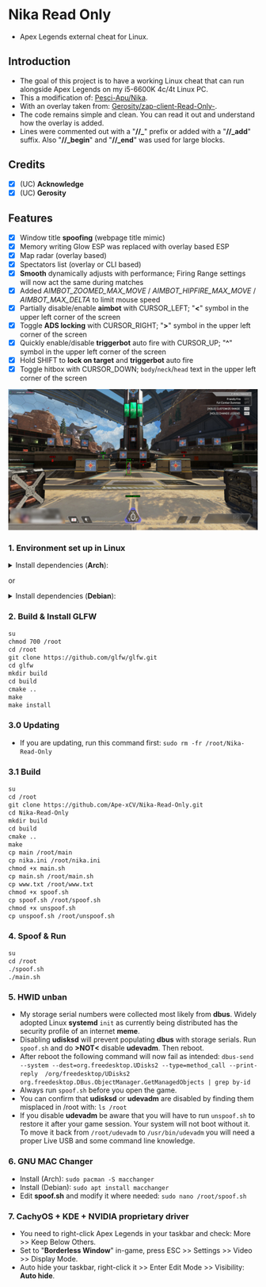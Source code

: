 # Nika Read Only

- Apex Legends external cheat for Linux.

## Introduction

- The goal of this project is to have a working Linux cheat that can run alongside Apex Legends on my i5-6600K 4c/4t Linux PC.
- This a modification of: [Pesci-Apu/Nika](https://github.com/Pesci-Apu/Nika).
- With an overlay taken from: [Gerosity/zap-client-Read-Only-](https://github.com/Gerosity/zap-client-Read-Only-).
- The code remains simple and clean. You can read it out and understand how the overlay is added.
- Lines were commented out with a "**//_**" prefix or added with a "**//_add**" suffix. Also "**//_begin**" and "**//_end**" was used for large blocks.

## Credits

- [x] (UC) **Acknowledge**
- [x] (UC) **Gerosity**

## Features

* [x] Window title **spoofing** (webpage title mimic)
* [x] Memory writing Glow ESP was replaced with overlay based ESP
* [x] Map radar (overlay based)
* [x] Spectators list (overlay or CLI based)
* [x] **Smooth** dynamically adjusts with performance; Firing Range settings will now act the same during matches
* [x] Added _AIMBOT_ZOOMED_MAX_MOVE_ / _AIMBOT_HIPFIRE_MAX_MOVE_ / _AIMBOT_MAX_DELTA_ to limit mouse speed
* [x] Partially disable/enable **aimbot** with CURSOR_LEFT; "**<**" symbol in the upper left corner of the screen
* [x] Toggle **ADS locking** with CURSOR_RIGHT; "**>**" symbol in the upper left corner of the screen
* [x] Quickly enable/disable **triggerbot** auto fire with CURSOR_UP; "**^**" symbol in the upper left corner of the screen
* [x] Hold SHIFT to **lock on target** and **triggerbot** auto fire
* [x] Toggle hitbox with CURSOR_DOWN; `body`/`neck`/`head` text in the upper left corner of the screen

![Screenshot.jpg](Screenshot.jpg)

### 1. Environment set up in Linux

<details>
<summary>Install dependencies (<b>Arch</b>):</summary>

    sudo pacman -Sy libudev0 cmake xorg-server git base-devel libx11 libxtst
</details>

or

<details>
<summary>Install dependencies (<b>Debian</b>):</summary>

    sudo apt-get install -y libudev-dev
    sudo apt install cmake xorg-dev libglu1-mesa-dev libxrandr-dev libxinerama-dev libxcursor-dev libxi-dev
    sudo apt install -y libudev-dev libglu1-mesa-dev libxkbcommon-dev libwayland-dev git cmake g++ gcc libinput-dev libsoil-dev
    sudo apt-get install build-essential
    sudo apt-get install libx11-dev
    sudo apt-get install libxtst-dev
</details>

### 2. Build & Install GLFW

``` shell
su
chmod 700 /root
cd /root
git clone https://github.com/glfw/glfw.git
cd glfw
mkdir build
cd build
cmake ..
make
make install
```

### 3.0 Updating

- If you are updating, run this command first: `sudo rm -fr /root/Nika-Read-Only`

### 3.1 Build

``` shell
su
cd /root
git clone https://github.com/Ape-xCV/Nika-Read-Only.git
cd Nika-Read-Only
mkdir build
cd build
cmake ..
make
cp main /root/main
cp nika.ini /root/nika.ini
chmod +x main.sh
cp main.sh /root/main.sh
cp www.txt /root/www.txt
chmod +x spoof.sh
cp spoof.sh /root/spoof.sh
chmod +x unspoof.sh
cp unspoof.sh /root/unspoof.sh
```

### 4. Spoof & Run

``` shell
su
cd /root
./spoof.sh
./main.sh
```

### 5. HWID unban

- My storage serial numbers were collected most likely from **dbus**. Widely adopted Linux **systemd** `init` as currently being distributed has the security profile of an internet **meme**.
- Disabling **udisksd** will prevent populating **dbus** with storage serials. Run `spoof.sh` and do **>NOT<** disable **udevadm**. Then reboot.
- After reboot the following command will now fail as intended: `dbus-send --system --dest=org.freedesktop.UDisks2 --type=method_call --print-reply  /org/freedesktop/UDisks2 org.freedesktop.DBus.ObjectManager.GetManagedObjects | grep by-id`
- Always run `spoof.sh` before you open the game.
- You can confirm that **udisksd** or **udevadm** are disabled by finding them misplaced in /root with: `ls /root`
- If you disable **udevadm** be aware that you will have to run `unspoof.sh` to restore it after your game session. Your system will not boot without it. To move it back from `/root/udevadm` to `/usr/bin/udevadm` you will need a proper Live USB and some command line knowledge.

### 6. GNU MAC Changer

- Install (Arch): `sudo pacman -S macchanger`
- Install (Debian): `sudo apt install macchanger`
- Edit **spoof.sh** and modify it where needed: `sudo nano /root/spoof.sh`

### 7. CachyOS + KDE + NVIDIA proprietary driver

- You need to right-click Apex Legends in your taskbar and check: More >> Keep Below Others.
- Set to "**Borderless Window**" in-game, press ESC >> Settings >> Video >> Display Mode.
- Auto hide your taskbar, right-click it >> Enter Edit Mode >> Visibility: **Auto hide**.
